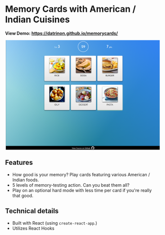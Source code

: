 # Memory Cards with American / Indian Cuisines

**View Demo: https://datrinon.github.io/memorycards/**

<p align="center">
<img src="./demo.png" alt="Sample demo pic" style="display: block; width: 500px;">
</p>

## Features
- How good is your memory? Play cards featuring various American / Indian foods.
- 5 levels of memory-testing action. Can you beat them all? 
- Play on an optional hard mode with less time per card if you're really that good.

## Technical details
- Built with React (using `create-react-app`.)
- Utilizes React Hooks
